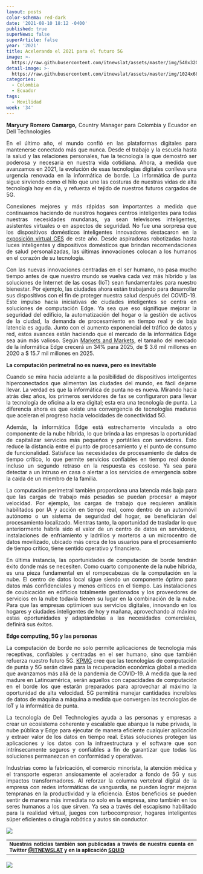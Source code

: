 ```yaml
---
layout: posts
color-schema: red-dark
date: '2021-08-10 18:12 -0400'
published: true
superNews: false
superArticle: false
year: '2021'
title: Acelerando el 2021 para el futuro 5G
image: >-
  https://raw.githubusercontent.com/itnewslat/assets/master/img/540x320/Maryury-Yasm%C3%ADn-Romero-Camargo-p.jpg
detail-image: >-
  https://raw.githubusercontent.com/itnewslat/assets/master/img/1024x680/Maryury-Yasm%C3%ADn-Romero-Camargo-g.jpg
categories:
  - Colombia
  - Ecuador
tags:
  - Movilidad
week: '34'
---
```

<p style="text-align: justify;"><strong>Maryury Romero Camargo, </strong>Country Manager para Colombia y Ecuador en Dell Technologies</p>
<p style="text-align: justify;">En el último año, el mundo confió en las plataformas digitales para mantenerse conectado más que nunca. Desde el trabajo y la escuela hasta la salud y las relaciones personales, fue la tecnología la que demostró ser poderosa y necesaria en nuestra vida cotidiana. Ahora, a medida que avanzamos en 2021, la evolución de esas tecnologías digitales conlleva una urgencia renovada en la informática de borde. La informática de punta sigue sirviendo como el hilo que une las costuras de nuestras vidas de alta tecnología hoy en día, y refuerza el tejido de nuestros futuros cargados de 5G.</p>
<p style="text-align: justify;">Conexiones mejores y más rápidas son importantes a medida que continuamos haciendo de nuestros hogares centros inteligentes para todas nuestras necesidades mundanas, ya sean televisores inteligentes, asistentes virtuales o en aspectos de seguridad. No fue una sorpresa que los dispositivos domésticos inteligentes innovadores destacaron en la <a href="https://www.ces.tech/Topics/Home-Family/Smart-Home.aspx">exposición virtual CES</a> de este año. Desde aspiradoras robotizadas hasta luces inteligentes y dispositivos domésticos que brindan recomendaciones de salud personalizadas, las últimas innovaciones colocan a los humanos en el corazón de su tecnología.</p>
<p style="text-align: justify;">Con las nuevas innovaciones centradas en el ser humano, no pasa mucho tiempo antes de que nuestro mundo se vuelva cada vez más híbrido y las soluciones de Internet de las cosas (IoT) sean fundamentales para nuestro bienestar. Por ejemplo, las ciudades ahora están trabajando para desarrollar sus dispositivos con el fin de proteger nuestra salud después del COVID-19. Este impulso hacia iniciativas de ciudades inteligentes se centra en soluciones de computación Edge. Ya sea que eso signifique mejorar la seguridad del edificio, la automatización del hogar o la gestión de activos de la ciudad, la demanda de procesamiento en tiempo real y de baja latencia es aguda. Junto con el aumento exponencial del tráfico de datos y red, estos avances están haciendo que el mercado de la informática Edge sea aún más valioso. Según <a href="https://www.prnewswire.co.uk/news-releases/edge-computing-market-worth-15-7-billion-by-2025-exclusive-report-by-marketsandmarkets-tm--837364015.html">Markets and Markets</a>, el tamaño del mercado de la informática Edge crecerá un 34% para 2025, de $ 3.6 mil millones en 2020 a $ 15.7 mil millones en 2025.</p>
<p style="text-align: justify;"><strong>La computación perimetral no es nueva, pero es inevitable</strong></p>
<p style="text-align: justify;">Cuando se mira hacia adelante a la posibilidad de dispositivos inteligentes hiperconectados que alimentan las ciudades del mundo, es fácil dejarse llevar. La verdad es que la informática de punta no es nueva. Mirando hacia atrás diez años, los primeros servidores de fax se configuraron para llevar la tecnología de oficina a la era digital; esta era una tecnología de punta. La diferencia ahora es que existe una convergencia de tecnologías maduras que aceleran el progreso hacia velocidades de conectividad 5G.</p>
<p style="text-align: justify;">Además, la informática Edge está estrechamente vinculada a otro componente de la nube híbrida, lo que brinda a las empresas la oportunidad de capitalizar servicios más pequeños y portátiles con servidores. Esto reduce la distancia entre el punto de procesamiento y el punto de consumo de funcionalidad. Satisface las necesidades de procesamiento de datos de tiempo crítico, lo que permite servicios confiables en tiempo real donde incluso un segundo retraso en la respuesta es costoso. Ya sea para detectar a un intruso en casa o alertar a los servicios de emergencia sobre la caída de un miembro de la familia.</p>
<p style="text-align: justify;">La computación perimetral también proporciona una latencia más baja para que las cargas de trabajo más pesadas se puedan procesar a mayor velocidad. Por ejemplo, las cargas de trabajo que requieren análisis habilitados por IA y acción en tiempo real, como dentro de un automóvil autónomo o un sistema de seguridad del hogar, se beneficiarán del procesamiento localizado. Mientras tanto, la oportunidad de trasladar lo que anteriormente habría sido el valor de un centro de datos en servidores, instalaciones de enfriamiento y ladrillos y morteros a un microcentro de datos movilizado, ubicado más cerca de los usuarios para el procesamiento de tiempo crítico, tiene sentido operativo y financiero.</p>
<p style="text-align: justify;">En última instancia, las oportunidades de computación de borde tendrán éxito donde más se necesiten. Como cuarto componente de la nube híbrida, es una pieza fundamental en el rompecabezas de la computación en la nube. El centro de datos local sigue siendo un componente óptimo para datos más confidenciales y menos críticos en el tiempo. Las instalaciones de coubicación en edificios totalmente gestionados y los proveedores de servicios en la nube todavía tienen su lugar en la combinación de la nube. Para que las empresas optimicen sus servicios digitales, innovando en los hogares y ciudades inteligentes de hoy y mañana, aprovechando al máximo estas oportunidades y adaptándolas a las necesidades comerciales, definirá sus éxitos.</p>
<p style="text-align: justify;"><strong>Edge computing, 5G y las personas</strong></p>
<p style="text-align: justify;">La computación de borde no solo permite aplicaciones de tecnología más receptivas, confiables y centradas en el ser humano, sino que también refuerza nuestro futuro 5G. <a href="https://home.kpmg/xx/en/home/insights/2020/06/the-5g-edge-computing-value-opportunity.html">KPMG</a> cree que las tecnologías de computación de punta y 5G serán clave para la recuperación económica global a medida que avanzamos más allá de la pandemia de COVID-19. A medida que la red madure en Latinoamérica, serán aquellos con capacidades de computación en el borde los que estarán preparados para aprovechar al máximo la oportunidad de alta velocidad. 5G permitirá manejar cantidades increíbles de datos de máquina a máquina a medida que convergen las tecnologías de IoT y la informática de punta.</p>
<p style="text-align: justify;">La tecnología de Dell Technologies ayuda a las personas y empresas a crear un ecosistema coherente y escalable que abarque la nube privada, la nube pública y Edge para ejecutar de manera eficiente cualquier aplicación y extraer valor de los datos en tiempo real. Estas soluciones protegen las aplicaciones y los datos con la infraestructura y el software que son intrínsecamente seguros y confiables a fin de garantizar que todas las soluciones permanezcan en conformidad y operativas.</p>
<p style="text-align: justify;">Industrias como la fabricación, el comercio minorista, la atención médica y el transporte esperan ansiosamente el acelerador a fondo de 5G y sus impactos transformadores. Al reforzar la columna vertebral digital de la empresa con redes informáticas de vanguardia, se pueden lograr mejoras tempranas en la productividad y la eficiencia. Estos beneficios se pueden sentir de manera más inmediata no solo en la empresa, sino también en los seres humanos a los que sirven. Ya sea a través del escapismo habilitado para la realidad virtual, juegos con turbocompresor, hogares inteligentes súper eficientes o cirugía robótica y autos sin conductor.</p>

![](https://raw.githubusercontent.com/itnewslat/assets/master/img/540x320/Maryury-Yasm%C3%ADn-Romero-Camargo-p.jpg)

<table style="height: 42px;" width="569">
<tbody>
<tr>
<td style="text-align: justify;"><sub><strong>Nuestras noticias también son publicadas a través de nuestra cuenta en Twitter <a href="https://twitter.com/itnewslat?lang=es">@ITNEWSLAT</a> y en la aplicación <a href="https://squidapp.co/en/">SQUID</a></strong></sub></td>
</tr>
</tbody>
</table>

<img src="https://tracker.metricool.com/c3po.jpg?hash=56f88a41e39ab42c063cc51676587a04"/>
